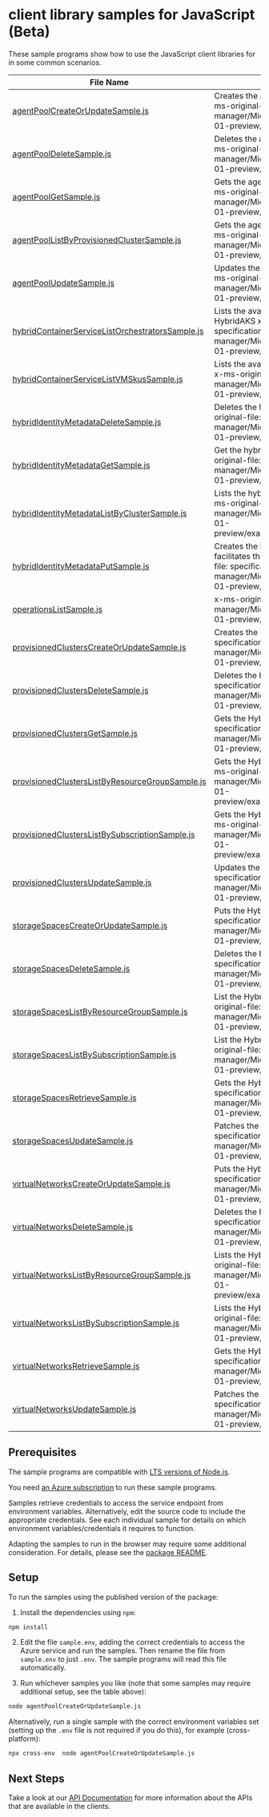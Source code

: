 # client library samples for JavaScript (Beta)

These sample programs show how to use the JavaScript client libraries for in some common scenarios.

| **File Name**                                                                                     | **Description**                                                                                                                                                                                                                                                             |
| ------------------------------------------------------------------------------------------------- | --------------------------------------------------------------------------------------------------------------------------------------------------------------------------------------------------------------------------------------------------------------------------- |
| [agentPoolCreateOrUpdateSample.js][agentpoolcreateorupdatesample]                                 | Creates the agent pool in the Hybrid AKS provisioned cluster x-ms-original-file: specification/hybridaks/resource-manager/Microsoft.HybridContainerService/preview/2022-05-01-preview/examples/PutAgentPool.json                                                            |
| [agentPoolDeleteSample.js][agentpooldeletesample]                                                 | Deletes the agent pool in the Hybrid AKS provisioned cluster x-ms-original-file: specification/hybridaks/resource-manager/Microsoft.HybridContainerService/preview/2022-05-01-preview/examples/DeleteAgentPool.json                                                         |
| [agentPoolGetSample.js][agentpoolgetsample]                                                       | Gets the agent pool in the Hybrid AKS provisioned cluster x-ms-original-file: specification/hybridaks/resource-manager/Microsoft.HybridContainerService/preview/2022-05-01-preview/examples/GetAgentPool.json                                                               |
| [agentPoolListByProvisionedClusterSample.js][agentpoollistbyprovisionedclustersample]             | Gets the agent pools in the Hybrid AKS provisioned cluster x-ms-original-file: specification/hybridaks/resource-manager/Microsoft.HybridContainerService/preview/2022-05-01-preview/examples/ListAgentPoolByProvisionedCluster.json                                         |
| [agentPoolUpdateSample.js][agentpoolupdatesample]                                                 | Updates the agent pool in the Hybrid AKS provisioned cluster x-ms-original-file: specification/hybridaks/resource-manager/Microsoft.HybridContainerService/preview/2022-05-01-preview/examples/UpdateAgentPool.json                                                         |
| [hybridContainerServiceListOrchestratorsSample.js][hybridcontainerservicelistorchestratorssample] | Lists the available orchestrators in a custom location for HybridAKS x-ms-original-file: specification/hybridaks/resource-manager/Microsoft.HybridContainerService/preview/2022-05-01-preview/examples/ListOrchestrators.json                                               |
| [hybridContainerServiceListVMSkusSample.js][hybridcontainerservicelistvmskussample]               | Lists the available VM SKUs in a custom location for HybridAKS x-ms-original-file: specification/hybridaks/resource-manager/Microsoft.HybridContainerService/preview/2022-05-01-preview/examples/ListVMSkus.json                                                            |
| [hybridIdentityMetadataDeleteSample.js][hybrididentitymetadatadeletesample]                       | Deletes the hybrid identity metadata proxy resource. x-ms-original-file: specification/hybridaks/resource-manager/Microsoft.HybridContainerService/preview/2022-05-01-preview/examples/DeleteHybridIdentityMetadata.json                                                    |
| [hybridIdentityMetadataGetSample.js][hybrididentitymetadatagetsample]                             | Get the hybrid identity metadata proxy resource. x-ms-original-file: specification/hybridaks/resource-manager/Microsoft.HybridContainerService/preview/2022-05-01-preview/examples/GetHybridIdentityMetadata.json                                                           |
| [hybridIdentityMetadataListByClusterSample.js][hybrididentitymetadatalistbyclustersample]         | Lists the hybrid identity metadata proxy resource in a cluster. x-ms-original-file: specification/hybridaks/resource-manager/Microsoft.HybridContainerService/preview/2022-05-01-preview/examples/HybridIdentityMetadataListByCluster.json                                  |
| [hybridIdentityMetadataPutSample.js][hybrididentitymetadataputsample]                             | Creates the hybrid identity metadata proxy resource that facilitates the managed identity provisioning. x-ms-original-file: specification/hybridaks/resource-manager/Microsoft.HybridContainerService/preview/2022-05-01-preview/examples/CreateHybridIdentityMetadata.json |
| [operationsListSample.js][operationslistsample]                                                   | x-ms-original-file: specification/hybridaks/resource-manager/Microsoft.HybridContainerService/preview/2022-05-01-preview/examples/ListOperations.json                                                                                                                       |
| [provisionedClustersCreateOrUpdateSample.js][provisionedclusterscreateorupdatesample]             | Creates the Hybrid AKS provisioned cluster x-ms-original-file: specification/hybridaks/resource-manager/Microsoft.HybridContainerService/preview/2022-05-01-preview/examples/PutProvisionedCluster.json                                                                     |
| [provisionedClustersDeleteSample.js][provisionedclustersdeletesample]                             | Deletes the Hybrid AKS provisioned cluster x-ms-original-file: specification/hybridaks/resource-manager/Microsoft.HybridContainerService/preview/2022-05-01-preview/examples/DeleteProvisionedCluster.json                                                                  |
| [provisionedClustersGetSample.js][provisionedclustersgetsample]                                   | Gets the Hybrid AKS provisioned cluster x-ms-original-file: specification/hybridaks/resource-manager/Microsoft.HybridContainerService/preview/2022-05-01-preview/examples/GetProvisionedCluster.json                                                                        |
| [provisionedClustersListByResourceGroupSample.js][provisionedclusterslistbyresourcegroupsample]   | Gets the Hybrid AKS provisioned cluster in a resource group x-ms-original-file: specification/hybridaks/resource-manager/Microsoft.HybridContainerService/preview/2022-05-01-preview/examples/ListProvisionedClusterByResourceGroup.json                                    |
| [provisionedClustersListBySubscriptionSample.js][provisionedclusterslistbysubscriptionsample]     | Gets the Hybrid AKS provisioned cluster in a subscription x-ms-original-file: specification/hybridaks/resource-manager/Microsoft.HybridContainerService/preview/2022-05-01-preview/examples/ListProvisionedClusterBySubscription.json                                       |
| [provisionedClustersUpdateSample.js][provisionedclustersupdatesample]                             | Updates the Hybrid AKS provisioned cluster x-ms-original-file: specification/hybridaks/resource-manager/Microsoft.HybridContainerService/preview/2022-05-01-preview/examples/UpdateProvisionedCluster.json                                                                  |
| [storageSpacesCreateOrUpdateSample.js][storagespacescreateorupdatesample]                         | Puts the Hybrid AKS storage object x-ms-original-file: specification/hybridaks/resource-manager/Microsoft.HybridContainerService/preview/2022-05-01-preview/examples/PutStorageSpace.json                                                                                   |
| [storageSpacesDeleteSample.js][storagespacesdeletesample]                                         | Deletes the Hybrid AKS storage object x-ms-original-file: specification/hybridaks/resource-manager/Microsoft.HybridContainerService/preview/2022-05-01-preview/examples/DeleteStorageSpace.json                                                                             |
| [storageSpacesListByResourceGroupSample.js][storagespaceslistbyresourcegroupsample]               | List the Hybrid AKS storage object by resource group x-ms-original-file: specification/hybridaks/resource-manager/Microsoft.HybridContainerService/preview/2022-05-01-preview/examples/ListStorageSpaceByResourceGroup.json                                                 |
| [storageSpacesListBySubscriptionSample.js][storagespaceslistbysubscriptionsample]                 | List the Hybrid AKS storage object by subscription x-ms-original-file: specification/hybridaks/resource-manager/Microsoft.HybridContainerService/preview/2022-05-01-preview/examples/ListStorageSpaceBySubscription.json                                                    |
| [storageSpacesRetrieveSample.js][storagespacesretrievesample]                                     | Gets the Hybrid AKS storage space object x-ms-original-file: specification/hybridaks/resource-manager/Microsoft.HybridContainerService/preview/2022-05-01-preview/examples/GetStorageSpace.json                                                                             |
| [storageSpacesUpdateSample.js][storagespacesupdatesample]                                         | Patches the Hybrid AKS storage object x-ms-original-file: specification/hybridaks/resource-manager/Microsoft.HybridContainerService/preview/2022-05-01-preview/examples/UpdateStorageSpace.json                                                                             |
| [virtualNetworksCreateOrUpdateSample.js][virtualnetworkscreateorupdatesample]                     | Puts the Hybrid AKS virtual network x-ms-original-file: specification/hybridaks/resource-manager/Microsoft.HybridContainerService/preview/2022-05-01-preview/examples/PutVirtualNetwork.json                                                                                |
| [virtualNetworksDeleteSample.js][virtualnetworksdeletesample]                                     | Deletes the Hybrid AKS virtual network x-ms-original-file: specification/hybridaks/resource-manager/Microsoft.HybridContainerService/preview/2022-05-01-preview/examples/DeleteVirtualNetwork.json                                                                          |
| [virtualNetworksListByResourceGroupSample.js][virtualnetworkslistbyresourcegroupsample]           | Lists the Hybrid AKS virtual networks by resource group x-ms-original-file: specification/hybridaks/resource-manager/Microsoft.HybridContainerService/preview/2022-05-01-preview/examples/ListVirtualNetworkByResourceGroup.json                                            |
| [virtualNetworksListBySubscriptionSample.js][virtualnetworkslistbysubscriptionsample]             | Lists the Hybrid AKS virtual networks by subscription x-ms-original-file: specification/hybridaks/resource-manager/Microsoft.HybridContainerService/preview/2022-05-01-preview/examples/ListVirtualNetworkBySubscription.json                                               |
| [virtualNetworksRetrieveSample.js][virtualnetworksretrievesample]                                 | Gets the Hybrid AKS virtual network x-ms-original-file: specification/hybridaks/resource-manager/Microsoft.HybridContainerService/preview/2022-05-01-preview/examples/GetVirtualNetwork.json                                                                                |
| [virtualNetworksUpdateSample.js][virtualnetworksupdatesample]                                     | Patches the Hybrid AKS virtual network x-ms-original-file: specification/hybridaks/resource-manager/Microsoft.HybridContainerService/preview/2022-05-01-preview/examples/UpdateVirtualNetwork.json                                                                          |

## Prerequisites

The sample programs are compatible with [LTS versions of Node.js](https://github.com/nodejs/release#release-schedule).

You need [an Azure subscription][freesub] to run these sample programs.

Samples retrieve credentials to access the service endpoint from environment variables. Alternatively, edit the source code to include the appropriate credentials. See each individual sample for details on which environment variables/credentials it requires to function.

Adapting the samples to run in the browser may require some additional consideration. For details, please see the [package README][package].

## Setup

To run the samples using the published version of the package:

1. Install the dependencies using `npm`:

```bash
npm install
```

2. Edit the file `sample.env`, adding the correct credentials to access the Azure service and run the samples. Then rename the file from `sample.env` to just `.env`. The sample programs will read this file automatically.

3. Run whichever samples you like (note that some samples may require additional setup, see the table above):

```bash
node agentPoolCreateOrUpdateSample.js
```

Alternatively, run a single sample with the correct environment variables set (setting up the `.env` file is not required if you do this), for example (cross-platform):

```bash
npx cross-env  node agentPoolCreateOrUpdateSample.js
```

## Next Steps

Take a look at our [API Documentation][apiref] for more information about the APIs that are available in the clients.

[agentpoolcreateorupdatesample]: https://github.com/Azure/azure-sdk-for-js/blob/main/sdk/hybridcontainerservice/arm-hybridcontainerservice/samples/v1-beta/javascript/agentPoolCreateOrUpdateSample.js
[agentpooldeletesample]: https://github.com/Azure/azure-sdk-for-js/blob/main/sdk/hybridcontainerservice/arm-hybridcontainerservice/samples/v1-beta/javascript/agentPoolDeleteSample.js
[agentpoolgetsample]: https://github.com/Azure/azure-sdk-for-js/blob/main/sdk/hybridcontainerservice/arm-hybridcontainerservice/samples/v1-beta/javascript/agentPoolGetSample.js
[agentpoollistbyprovisionedclustersample]: https://github.com/Azure/azure-sdk-for-js/blob/main/sdk/hybridcontainerservice/arm-hybridcontainerservice/samples/v1-beta/javascript/agentPoolListByProvisionedClusterSample.js
[agentpoolupdatesample]: https://github.com/Azure/azure-sdk-for-js/blob/main/sdk/hybridcontainerservice/arm-hybridcontainerservice/samples/v1-beta/javascript/agentPoolUpdateSample.js
[hybridcontainerservicelistorchestratorssample]: https://github.com/Azure/azure-sdk-for-js/blob/main/sdk/hybridcontainerservice/arm-hybridcontainerservice/samples/v1-beta/javascript/hybridContainerServiceListOrchestratorsSample.js
[hybridcontainerservicelistvmskussample]: https://github.com/Azure/azure-sdk-for-js/blob/main/sdk/hybridcontainerservice/arm-hybridcontainerservice/samples/v1-beta/javascript/hybridContainerServiceListVMSkusSample.js
[hybrididentitymetadatadeletesample]: https://github.com/Azure/azure-sdk-for-js/blob/main/sdk/hybridcontainerservice/arm-hybridcontainerservice/samples/v1-beta/javascript/hybridIdentityMetadataDeleteSample.js
[hybrididentitymetadatagetsample]: https://github.com/Azure/azure-sdk-for-js/blob/main/sdk/hybridcontainerservice/arm-hybridcontainerservice/samples/v1-beta/javascript/hybridIdentityMetadataGetSample.js
[hybrididentitymetadatalistbyclustersample]: https://github.com/Azure/azure-sdk-for-js/blob/main/sdk/hybridcontainerservice/arm-hybridcontainerservice/samples/v1-beta/javascript/hybridIdentityMetadataListByClusterSample.js
[hybrididentitymetadataputsample]: https://github.com/Azure/azure-sdk-for-js/blob/main/sdk/hybridcontainerservice/arm-hybridcontainerservice/samples/v1-beta/javascript/hybridIdentityMetadataPutSample.js
[operationslistsample]: https://github.com/Azure/azure-sdk-for-js/blob/main/sdk/hybridcontainerservice/arm-hybridcontainerservice/samples/v1-beta/javascript/operationsListSample.js
[provisionedclusterscreateorupdatesample]: https://github.com/Azure/azure-sdk-for-js/blob/main/sdk/hybridcontainerservice/arm-hybridcontainerservice/samples/v1-beta/javascript/provisionedClustersCreateOrUpdateSample.js
[provisionedclustersdeletesample]: https://github.com/Azure/azure-sdk-for-js/blob/main/sdk/hybridcontainerservice/arm-hybridcontainerservice/samples/v1-beta/javascript/provisionedClustersDeleteSample.js
[provisionedclustersgetsample]: https://github.com/Azure/azure-sdk-for-js/blob/main/sdk/hybridcontainerservice/arm-hybridcontainerservice/samples/v1-beta/javascript/provisionedClustersGetSample.js
[provisionedclusterslistbyresourcegroupsample]: https://github.com/Azure/azure-sdk-for-js/blob/main/sdk/hybridcontainerservice/arm-hybridcontainerservice/samples/v1-beta/javascript/provisionedClustersListByResourceGroupSample.js
[provisionedclusterslistbysubscriptionsample]: https://github.com/Azure/azure-sdk-for-js/blob/main/sdk/hybridcontainerservice/arm-hybridcontainerservice/samples/v1-beta/javascript/provisionedClustersListBySubscriptionSample.js
[provisionedclustersupdatesample]: https://github.com/Azure/azure-sdk-for-js/blob/main/sdk/hybridcontainerservice/arm-hybridcontainerservice/samples/v1-beta/javascript/provisionedClustersUpdateSample.js
[storagespacescreateorupdatesample]: https://github.com/Azure/azure-sdk-for-js/blob/main/sdk/hybridcontainerservice/arm-hybridcontainerservice/samples/v1-beta/javascript/storageSpacesCreateOrUpdateSample.js
[storagespacesdeletesample]: https://github.com/Azure/azure-sdk-for-js/blob/main/sdk/hybridcontainerservice/arm-hybridcontainerservice/samples/v1-beta/javascript/storageSpacesDeleteSample.js
[storagespaceslistbyresourcegroupsample]: https://github.com/Azure/azure-sdk-for-js/blob/main/sdk/hybridcontainerservice/arm-hybridcontainerservice/samples/v1-beta/javascript/storageSpacesListByResourceGroupSample.js
[storagespaceslistbysubscriptionsample]: https://github.com/Azure/azure-sdk-for-js/blob/main/sdk/hybridcontainerservice/arm-hybridcontainerservice/samples/v1-beta/javascript/storageSpacesListBySubscriptionSample.js
[storagespacesretrievesample]: https://github.com/Azure/azure-sdk-for-js/blob/main/sdk/hybridcontainerservice/arm-hybridcontainerservice/samples/v1-beta/javascript/storageSpacesRetrieveSample.js
[storagespacesupdatesample]: https://github.com/Azure/azure-sdk-for-js/blob/main/sdk/hybridcontainerservice/arm-hybridcontainerservice/samples/v1-beta/javascript/storageSpacesUpdateSample.js
[virtualnetworkscreateorupdatesample]: https://github.com/Azure/azure-sdk-for-js/blob/main/sdk/hybridcontainerservice/arm-hybridcontainerservice/samples/v1-beta/javascript/virtualNetworksCreateOrUpdateSample.js
[virtualnetworksdeletesample]: https://github.com/Azure/azure-sdk-for-js/blob/main/sdk/hybridcontainerservice/arm-hybridcontainerservice/samples/v1-beta/javascript/virtualNetworksDeleteSample.js
[virtualnetworkslistbyresourcegroupsample]: https://github.com/Azure/azure-sdk-for-js/blob/main/sdk/hybridcontainerservice/arm-hybridcontainerservice/samples/v1-beta/javascript/virtualNetworksListByResourceGroupSample.js
[virtualnetworkslistbysubscriptionsample]: https://github.com/Azure/azure-sdk-for-js/blob/main/sdk/hybridcontainerservice/arm-hybridcontainerservice/samples/v1-beta/javascript/virtualNetworksListBySubscriptionSample.js
[virtualnetworksretrievesample]: https://github.com/Azure/azure-sdk-for-js/blob/main/sdk/hybridcontainerservice/arm-hybridcontainerservice/samples/v1-beta/javascript/virtualNetworksRetrieveSample.js
[virtualnetworksupdatesample]: https://github.com/Azure/azure-sdk-for-js/blob/main/sdk/hybridcontainerservice/arm-hybridcontainerservice/samples/v1-beta/javascript/virtualNetworksUpdateSample.js
[apiref]: https://docs.microsoft.com/javascript/api/@azure/arm-hybridcontainerservice?view=azure-node-preview
[freesub]: https://azure.microsoft.com/free/
[package]: https://github.com/Azure/azure-sdk-for-js/tree/main/sdk/hybridcontainerservice/arm-hybridcontainerservice/README.md